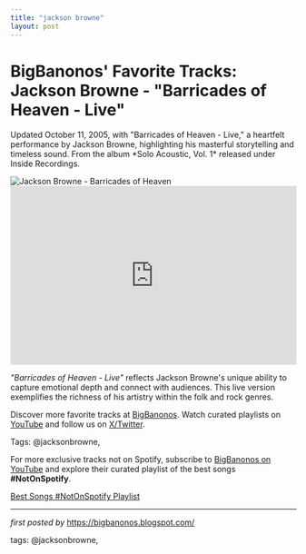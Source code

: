 ```yaml
---
title: "jackson browne"
layout: post
---
```

<!-- Post Title -->
<h1 >BigBanonos' Favorite Tracks: Jackson Browne - "Barricades of Heaven - Live"</h1> <!-- Introductory Text -->
<p >Updated October 11, 2005, with "Barricades of Heaven - Live," a heartfelt performance by Jackson Browne, highlighting his masterful storytelling and timeless sound. From the album *Solo Acoustic, Vol. 1* released under Inside Recordings.</p> <!-- Featured Image -->
<div > <img src="https://dgpuo8cwvztoe.cloudfront.net/uploads/Musician-Portraits/Guest-Artists/_1200x630_crop_center-center_82_none_ns/JACKSON-BROWNE-2023.jpg?mtime=1686851533" alt="Jackson Browne - Barricades of Heaven" />
</div> <!-- YouTube Video Embed -->
<div > <iframe width="100%" height="315" src="https://www.youtube.com/embed/vzyQsoAldpw" title="The Barricades of Heaven" frameborder="0" allow="accelerometer; autoplay; encrypted-media; gyroscope; picture-in-picture; web-share" referrerpolicy="strict-origin-when-cross-origin" allowfullscreen></iframe>
</div> <!-- Song Information -->
<div > <p><em>"Barricades of Heaven - Live"</em> reflects Jackson Browne's unique ability to capture emotional depth and connect with audiences. This live version exemplifies the richness of his artistry within the folk and rock genres.</p>
</div> <!-- Footer Links -->
<div > <p>Discover more favorite tracks at <a href="https://bigbanonos.blogspot.com/" target="_blank">BigBanonos</a>. Watch curated playlists on <a href="https://www.youtube.com/@BigBanonos" target="_blank">YouTube</a> and follow us on <a href="https://x.com/bigbanonos" target="_blank">X/Twitter</a>.</p>
</div> <!-- Tags -->
<p >Tags: @jacksonbrowne,</p>


<!--Subscribe and Playlist Links-->
<div>
    <p>For more exclusive tracks not on Spotify, subscribe to <a href="https://www.youtube.com/@BigBanonos" target="_blank">BigBanonos on YouTube</a> and explore their curated playlist of the best songs <strong>#NotOnSpotify</strong>.</p>
    <p><a href="https://www.youtube.com/playlist?list=PLtuNtuTatqI0kFahUCbtbfenC_ET5O_tr" target="_blank">Best Songs #NotOnSpotify Playlist<br /></a></p></div>

<hr />

<p><em>first posted by</em> <a href="https://bigbanonos.blogspot.com/" rel="noopener" target="_new">https://bigbanonos.blogspot.com/</a></p>

<p>tags: @jacksonbrowne,</p>
